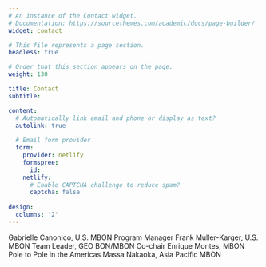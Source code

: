 ```yaml
---
# An instance of the Contact widget.
# Documentation: https://sourcethemes.com/academic/docs/page-builder/
widget: contact

# This file represents a page section.
headless: true

# Order that this section appears on the page.
weight: 130

title: Contact
subtitle:

content:
  # Automatically link email and phone or display as text?
  autolink: true
  
  # Email form provider
  form:
    provider: netlify
    formspree:
      id:
    netlify:
      # Enable CAPTCHA challenge to reduce spam?
      captcha: false
  
design:
  columns: '2'
---
```

Gabrielle Canonico, U.S. MBON Program Manager
Frank Muller-Karger, U.S. MBON Team Leader, GEO BON/MBON Co-chair
Enrique Montes, MBON Pole to Pole in the Americas
Massa Nakaoka, Asia Pacific MBON
